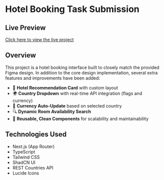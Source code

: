 # Hotel Booking Task Submission

## Live Preview

[Click here to view the live project](https://dafs-hotel-booking.vercel.app)

## Overview

This project is a hotel booking interface built to closely match the provided Figma design. In addition to the core design implementation, several extra features and improvements have been added:

- 🏨 **Hotel Recommendation Card** with custom layout
- 🌍 **Country Dropdown** with real-time API integration (flags and currency)
- 💱 **Currency Auto-Update** based on selected country
- 🔍 **Dynamic Room Availability Search**
- 🧩 **Reusable, Clean Components** for scalability and maintainability

## Technologies Used

- Next.js (App Router)
- TypeScript
- Tailwind CSS
- ShadCN UI
- REST Countries API
- Lucide Icons

